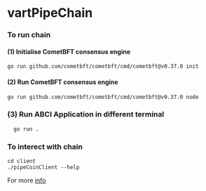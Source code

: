 
# vartPipeChain

### To run chain

#### (1) Initialise CometBFT consensus engine 

```
go run github.com/cometbft/cometbft/cmd/cometbft@v0.37.0 init

```
#### (2) Run CometBFT consensus engine 
```
go run github.com/cometbft/cometbft/cmd/cometbft@v0.37.0 node

```
### (3) Run ABCI Application in different terminal 
```
  go run .
```


### To interect with chain 
```
cd client 
./pipeCoinClient --help

```
For more  [info](https://github.com/cometbft/cometbft/blob/main/docs/guides/go.md)

